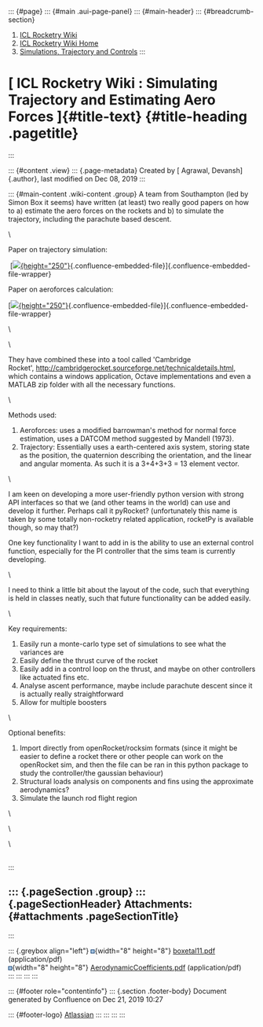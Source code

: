 ::: {#page}
::: {#main .aui-page-panel}
::: {#main-header}
::: {#breadcrumb-section}
1.  [ICL Rocketry Wiki](index.html)
2.  [ICL Rocketry Wiki Home](ICL-Rocketry-Wiki-Home_142270843.html)
3.  [Simulations, Trajectory and Controls](142274879.html)
:::

[ ICL Rocketry Wiki : Simulating Trajectory and Estimating Aero Forces ]{#title-text} {#title-heading .pagetitle}
=====================================================================================
:::

::: {#content .view}
::: {.page-metadata}
Created by [ Agrawal, Devansh]{.author}, last modified on Dec 08, 2019
:::

::: {#main-content .wiki-content .group}
A team from Southampton (led by Simon Box it seems) have written (at
least) two really good papers on how to a) estimate the aero forces on
the rockets and b) to simulate the trajectory, including the parachute
based descent. 

\

Paper on trajectory simulation:

 [[![](rest/documentConversion/latest/conversion/thumbnail/142274882/1){height="250"}](/download/attachments/142274881/boxetal11.pdf?version=1&modificationDate=1575776140000&api=v2){.confluence-embedded-file}]{.confluence-embedded-file-wrapper}

Paper on aeroforces calculation:

[[![](rest/documentConversion/latest/conversion/thumbnail/142274883/1){height="250"}](/download/attachments/142274881/AerodynamicCoefficients.pdf?version=1&modificationDate=1575776155000&api=v2){.confluence-embedded-file}]{.confluence-embedded-file-wrapper}

\

\

They have combined these into a tool called \'Cambridge
Rocket\', <http://cambridgerocket.sourceforge.net/technicaldetails.html>,
which contains a windows application, Octave implementations and even a
MATLAB zip folder with all the necessary functions. 

\

Methods used: 

1.  Aeroforces: uses a modified barrowman\'s method for normal force
    estimation, uses a DATCOM method suggested by Mandell (1973). 
2.  Trajectory: Essentially uses a earth-centered axis system, storing
    state as the position, the quaternion describing the orientation,
    and the linear and angular momenta. As such it is a 3+4+3+3 = 13
    element vector. 

\

I am keen on developing a more user-friendly python version with strong
API interfaces so that we (and other teams in the world) can use and
develop it further. Perhaps call it pyRocket? (unfortunately this name
is taken by some totally non-rocketry related application, rocketPy is
available though, so may that?)

One key functionality I want to add in is the ability to use an external
control function, especially for the PI controller that the sims team is
currently developing. 

\

I need to think a little bit about the layout of the code, such that
everything is held in classes neatly, such that future functionality can
be added easily.

\

Key requirements:

1.  Easily run a monte-carlo type set of simulations to see what the
    variances are
2.  Easily define the thrust curve of the rocket
3.  Easily add in a control loop on the thrust, and maybe on other
    controllers like actuated fins etc.
4.  Analyse ascent performance, maybe include parachute descent since it
    is actually really straightforward
5.  Allow for multiple boosters

\

Optional benefits:

1.  Import directly from openRocket/rocksim formats (since it might be
    easier to define a rocket there or other people can work on the
    openRocket sim, and then the file can be ran in this python package
    to study the controller/the gaussian behaviour)
2.  Structural loads analysis on components and fins using the
    approximate aerodynamics?
3.  Simulate the launch rod flight region

\

\

\

\
:::

::: {.pageSection .group}
::: {.pageSectionHeader}
Attachments: {#attachments .pageSectionTitle}
------------
:::

::: {.greybox align="left"}
![](images/icons/bullet_blue.gif){width="8" height="8"}
[boxetal11.pdf](attachments/142274881/142274882.pdf) (application/pdf)\
![](images/icons/bullet_blue.gif){width="8" height="8"}
[AerodynamicCoefficients.pdf](attachments/142274881/142274883.pdf)
(application/pdf)\
:::
:::
:::
:::

::: {#footer role="contentinfo"}
::: {.section .footer-body}
Document generated by Confluence on Dec 21, 2019 10:27

::: {#footer-logo}
[Atlassian](http://www.atlassian.com/)
:::
:::
:::
:::
